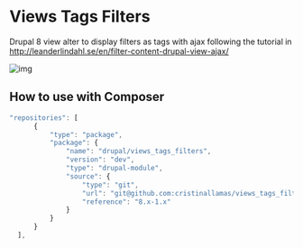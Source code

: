 # Views Tags Filters
Drupal 8 view alter to display filters as tags with ajax following the tutorial in http://leanderlindahl.se/en/filter-content-drupal-view-ajax/

![img](http://leanderlindahl.se/wp-content/uploads/2015/09/Drupal8_dev-min.jpg)

## How to use with Composer
  ```javascript  
  "repositories": [
        {
            "type": "package",
            "package": {
                "name": "drupal/views_tags_filters",
                "version": "dev",
                "type": "drupal-module",
                "source": {
                    "type": "git",
                    "url": "git@github.com:cristinallamas/views_tags_filters.git",
                    "reference": "8.x-1.x"
                }
            }
        }
    ],
    

